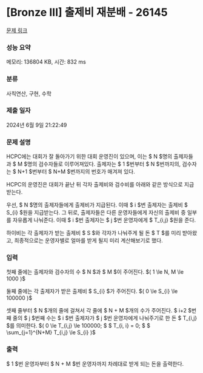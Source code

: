 # [Bronze III] 출제비 재분배 - 26145 

[문제 링크](https://www.acmicpc.net/problem/26145) 

### 성능 요약

메모리: 136804 KB, 시간: 832 ms

### 분류

사칙연산, 구현, 수학

### 제출 일자

2024년 6월 9일 21:22:49

### 문제 설명

<p>HCPC에는 대회가 잘 돌아가기 위한 대회 운영진이 있으며, 이는 $ N $명의 출제자들과 $ M $명의 검수자들로 이루어져있다. 출제자는 $ 1 $번부터 $ N $번까지의, 검수자는 $ N+1 $번부터 $ N+M $번까지의 번호가 매겨져 있다.</p>

<p>HCPC의 운영진은 대회가 끝난 뒤 각자 출제비와 검수비를 아래와 같은 방식으로 지급받는다.</p>

<p>우선, $ N $명의 출제자들에게 출제비가 지급된다. 이때 $ i $번 출제자는 출제비 $ S_{i} $원을 지급받는다. 그 뒤로, 출제자들은 다른 운영자들에게 자신의 출제비 중 일부를 자유롭게 나눠준다. 이때 $ i $번 출제자는 $ j $번 운영자에게 $ T_{i,j} $원을 준다.</p>

<p>하이비는 각 출제자가 받는 출제비 $ S $와 각자가 나눠주게 될 돈 $ T $를 미리 받아왔고, 최종적으로는 운영자별로 얼마를 받게 될지 미리 계산해보기로 했다.</p>

### 입력 

 <p>첫째 줄에는 출제자와 검수자의 수 $ N $과 $ M $이 주어진다. $( 1 \le N, M \le 1000 )$</p>

<p>둘째 줄에는 각 출제자가 받은 출제비 $ S_{i} $가 주어진다. $( 0 \le S_{i} \le 100000 )$</p>

<p>셋째 줄부터 $ N $개의 줄에 걸쳐서 각 줄에 $ N + M $개의 수가 주어진다. $ i+2 $번째 줄의 $ j $번째 수는 $ i $번 출제자가 $ j $번 운영자에게 나눠주기로 한 돈 $ T_{i,j} $를 의미한다. $( 0 \le T_{i,j} \le 100000; $ $ T_{i, i} = 0; $ $ \sum_{j=1}^{N+M} T_{i,j} \le S_{i} )$</p>

### 출력 

 <p>$ 1 $번 운영자부터 $ N + M $번 운영자까지 차례대로 받게 되는 돈을 출력한다.</p>

